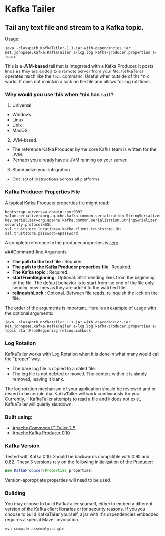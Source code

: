 # Kafka Tailer

## Tail any text file and stream to a Kafka topic. 

Usage:
```
java -classpath KafkaTailer-1.1-jar-with-dependencies.jar net.johnpage.kafka.KafkaTailer a-log.log kafka-producer.properties a-topic
```
This is a **JVM-based** tail that is integrated with a Kafka Producer. It posts lines as they are added to a remote server from your file.  KafkaTailer operates much like the `tail` command. Useful when outside of the *nix world. It does not maintain a lock on the file and allows for log rotations.

### Why would you use this when *nix has `tail`? 
1. Universal
* Windows
* Linux
* Unix
* MacOS
2. JVM-based.
* The reference Kafka Producer by the core Kafka team is written for the JVM.
* Perhaps you already have a JVM running on your server.
3. Standardize your integration 
* One set of instructions across all platforms.


### Kafka Producer Properties File
A typical Kafka Producer properties file might read:
```properties
bootstrap.servers=a.domain.com:9092
value.serializer=org.apache.kafka.common.serialization.StringSerializer
key.serializer=org.apache.kafka.common.serialization.StringSerializer
security.protocol=SSL
ssl.truststore.location=a.kafka.client.truststore.jks
ssl.truststore.password=apassword
```
A complete reference to the producer properties is [here](https://kafka.apache.org/documentation.html#producerconfigs).

###Command-line Arguments
* **The path to the text file** : Required.
* **The path to the Kafka Producer properties file** : Required.
* **The Kafka topic** : Required.
* **startFromBeginning** : Optional. Start sending lines from the beginning of the file. The default behavior is to start from the end of the file only sending new lines as they are added to the watched file.
* **relinquishLock** : Optional. Between file reads, relinquish the lock on the file. 

The order of the arguments is important. Here is an example of usage with the optional arguments:

```
java -classpath KafkaTailer-1.1-jar-with-dependencies.jar net.johnpage.kafka.KafkaTailer a-log.log kafka-producer.properties a-topic startFromBeginning relinquishLock
```

### Log Rotation
KafkaTailer works with Log Rotation when it is done in what many would call the "proper" way. 
* The base log file is copied to a dated file.
* The log file is not deleted or moved. The content within it is simply removed, leaving it blank.

The log rotation mechanism of your application should be reviewed and or tested to be certain that KafkaTailer will work continuously for you. Currently, if KafkaTailer attempts to read a file and it does not exist, KafkaTailer will quietly shutdown. 

### Built using:
* [Apache Commons IO Tailer 2.5](https://commons.apache.org/proper/commons-io/)
* [Apache Kafka Producer 0.10](https://kafka.apache.org/)

### Kafka Version
Tested with Kafka 0.10. Should be backwards compatible with 0.90 and 0.82. These 3 versions rely on the following initialization of the Producer:
```java
new KafkaProducer(Properties properties) 
```
Version-appropriate properties will need to be used.

### Building
You may choose to build KafkaTailer yourself, either to embed a different version of the Kafka client libraries or for security reasons. If you you choose to build KafkaTailer yourself, a jar with it's dependencies embedded requires a special Maven invocation.
```
mvn compile assembly:single
```


